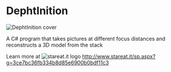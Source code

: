 DephtInition
============

![DephtInition cover](http://www.stareat.it/img/dephtinitionCover.jpg)

A C# program that takes pictures at different focus distances and reconstructs a 3D model from the stack

Learn more at ![stareat.it logo](http://www.stareat.it/images/smallstar.png) <http://www.stareat.it/sp.aspx?g=3ce7bc36fb334b8d85e6900b0bdf11c3>
